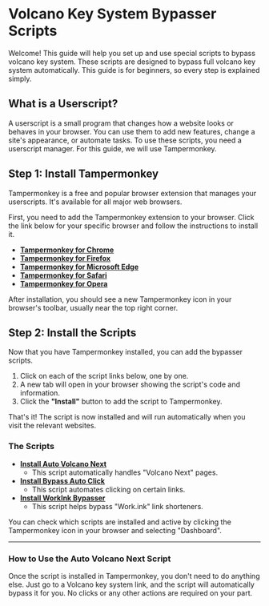 # Volcano Key System Bypasser Scripts

Welcome! This guide will help you set up and use special scripts to bypass volcano key system. These scripts are designed to bypass full volcano key system automatically. This guide is for beginners, so every step is explained simply.

## What is a Userscript?

A userscript is a small program that changes how a website looks or behaves in your browser. You can use them to add new features, change a site's appearance, or automate tasks. To use these scripts, you need a userscript manager. For this guide, we will use Tampermonkey.

## Step 1: Install Tampermonkey

Tampermonkey is a free and popular browser extension that manages your userscripts. It's available for all major web browsers.

First, you need to add the Tampermonkey extension to your browser. Click the link below for your specific browser and follow the instructions to install it.

*   [**Tampermonkey for Chrome**](https://chrome.google.com/webstore/detail/tampermonkey/dhdgffkkebhmkfjojejmpbldmpobfkfo)
*   [**Tampermonkey for Firefox**](https://addons.mozilla.org/en-US/firefox/addon/tampermonkey/)
*   [**Tampermonkey for Microsoft Edge**](https://microsoftedge.microsoft.com/addons/detail/tampermonkey/iikmkjmpaadaobahmlepeloendndfphd)
*   [**Tampermonkey for Safari**](https://apps.apple.com/app/apple-store/id1482490089)
*   [**Tampermonkey for Opera**](https://addons.opera.com/en/extensions/details/tampermonkey-beta/)

After installation, you should see a new Tampermonkey icon in your browser's toolbar, usually near the top right corner.

## Step 2: Install the Scripts

Now that you have Tampermonkey installed, you can add the bypasser scripts.

1.  Click on each of the script links below, one by one.
2.  A new tab will open in your browser showing the script's code and information.
3.  Click the **"Install"** button to add the script to Tampermonkey.

That's it! The script is now installed and will run automatically when you visit the relevant websites.

### The Scripts

*   **[Install Auto Volcano Next](https://github.com/tomatotxt/bypasses/raw/refs/heads/main/autovolcanonext.user.js)**
    *   This script automatically handles "Volcano Next" pages.
*   **[Install Bypass Auto Click](https://github.com/tomatotxt/bypasses/raw/refs/heads/main/bypassautoclick.user.js)**
    *   This script automates clicking on certain links.
*   **[Install WorkInk Bypasser](https://github.com/tomatotxt/bypasses/raw/refs/heads/main/workink.user.js)**
    *   This script helps bypass "Work.ink" link shorteners.

You can check which scripts are installed and active by clicking the Tampermonkey icon in your browser and selecting "Dashboard".
***
 ### How to Use the Auto Volcano Next Script
 Once the script is installed in Tampermonkey, you don't need to do anything else. Just go to a Volcano key system link, and the script will automatically bypass it for you. No clicks or any other actions are required on your part.
